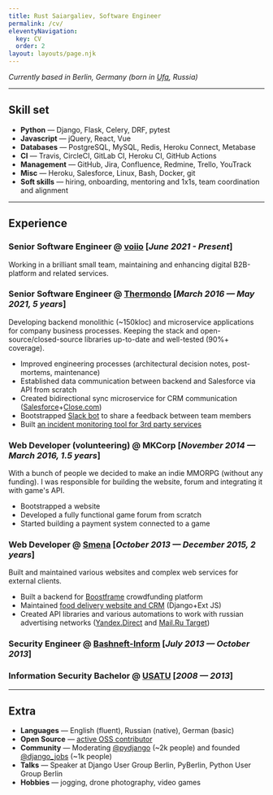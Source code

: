 ```yaml
---
title: Rust Saiargaliev, Software Engineer
permalink: /cv/
eleventyNavigation:
  key: CV
  order: 2
layout: layouts/page.njk
---
```


_Currently based in Berlin, Germany (born in [Ufa](https://en.wikipedia.org/wiki/Ufa), Russia)_

***

## Skill set

* __Python__ — Django, Flask, Celery, DRF, pytest
* __Javascript__ — jQuery, React, Vue
* __Databases__ — PostgreSQL, MySQL, Redis, Heroku Connect, Metabase
* __CI__ — Travis, CircleCI, GitLab CI, Heroku CI, GitHub Actions
* __Management__ — GitHub, Jira, Confluence, Redmine, Trello, YouTrack
* __Misc__ — Heroku, Salesforce, Linux, Bash, Docker, git
* __Soft skills__ — hiring, onboarding, mentoring and 1x1s, team coordination and alignment

***

## Experience

### Senior Software Engineer @ [voiio](https://www.voiio.de/) [_June 2021 - Present_]

Working in a brilliant small team, maintaining and enhancing digital B2B-platform and related services.

### Senior Software Engineer @ [Thermondo](https://www.thermondo.de/) [_March 2016 — May 2021, 5 years_]

Developing backend monolithic (~150kloc) and microservice applications for company business processes. Keeping the stack and open-source/closed-source libraries up-to-date and well-tested (90%+ coverage).

* Improved engineering processes (architectural decision notes, post-mortems, maintenance)
* Established data communication between backend and Salesforce via API from scratch
* Created bidirectional sync microservice for CRM communication ([Salesforce](https://www.salesforce.com/)+[Close.com](https://close.com/))
* Bootstrapped [Slack bot](https://github.com/Thermondo/stanley) to share a feedback between team members
* Built [an incident monitoring tool for 3rd party services](https://monitar.io/)

### Web Developer (volunteering) @ MKCorp [_November 2014 — March 2016, 1.5 years_]

With a bunch of people we decided to make an indie MMORPG (without any funding). I was responsible for building the website, forum and integrating it with game's API.

* Bootstrapped a website
* Developed a fully functional game forum from scratch
* Started building a payment system connected to a game

### Web Developer @ [Smena](http://smena.space/) [_October 2013 — December 2015, 2 years_]

Built and maintained various websites and complex web services for external clients.

* Built a backend for [Boostframe](https://boostframe.com/) crowdfunding platform
* Maintained [food delivery website and CRM](https://ufa.farfor.ru/) (Django+Ext JS)
* Created API libraries and various automations to work with russian advertising networks
([Yandex.Direct](https://direct.yandex.com/) and [Mail.Ru Target](https://target.my.com/))

### Security Engineer @ [Bashneft-Inform](http://bashneft.ru/) [_July 2013 — October 2013_]

### Information Security Bachelor @ [USATU](https://www.ugatu.su/en/) [_2008 — 2013_]

***

## Extra
* __Languages__ — English (fluent), Russian (native), German (basic)
* __Open Source__ — [active OSS contributor](/oss/)
* __Community__ — Moderating [@pydjango](https://t.me/pydjango) (~2k people) and founded [@django_jobs](https://t.me/django_jobs) (~1k people)
* __Talks__ — Speaker at Django User Group Berlin, PyBerlin, Python User Group Berlin
* __Hobbies__ — jogging, drone photography, video games
